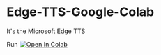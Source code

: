 # Edge-TTS-Google-Colab

It's the Microsoft Edge TTS

Run <a target="_blank" href="https://colab.research.google.com/github/Nick088Official/Edge-TTS-Google-Colab/blob/main/Edge_TTS.ipynb">
  <img src="https://colab.research.google.com/assets/colab-badge.svg" alt="Open In Colab"/>
</a>
